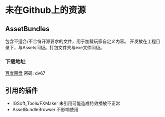﻿# 未在Github上的资源

## AssetBundles
包含不适合/不合符开源要求的文件，用于加载玩家自定义内容。
开发放在工程目录下，与Assets同级。打包文件夹与exe文件同级。
### 下载地址
[百度网盘](https://pan.baidu.com/s/1x4sBUibayhyjBy941P7fqw ) 密码: dv67

## 引用的插件
*   IGSoft_Tools/FXMaker    未引用可能造成特效播放不正常
*   AssetBundleBrowser      不影响使用